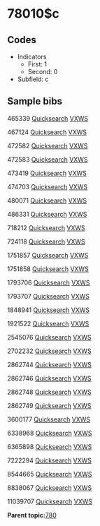 # 78010$c

## Codes

-   Indicators
    -   First: 1
    -   Second: 0
-   Subfield: c

## Sample bibs

465339 [Quicksearch](https://search.library.yale.edu/catalog/465339) [VXWS](http://prodorbis.library.yale.edu:7014/vxws/GetHoldingsService?bibId=465339)

467124 [Quicksearch](https://search.library.yale.edu/catalog/467124) [VXWS](http://prodorbis.library.yale.edu:7014/vxws/GetHoldingsService?bibId=467124)

472582 [Quicksearch](https://search.library.yale.edu/catalog/472582) [VXWS](http://prodorbis.library.yale.edu:7014/vxws/GetHoldingsService?bibId=472582)

472583 [Quicksearch](https://search.library.yale.edu/catalog/472583) [VXWS](http://prodorbis.library.yale.edu:7014/vxws/GetHoldingsService?bibId=472583)

473419 [Quicksearch](https://search.library.yale.edu/catalog/473419) [VXWS](http://prodorbis.library.yale.edu:7014/vxws/GetHoldingsService?bibId=473419)

474703 [Quicksearch](https://search.library.yale.edu/catalog/474703) [VXWS](http://prodorbis.library.yale.edu:7014/vxws/GetHoldingsService?bibId=474703)

480071 [Quicksearch](https://search.library.yale.edu/catalog/480071) [VXWS](http://prodorbis.library.yale.edu:7014/vxws/GetHoldingsService?bibId=480071)

486331 [Quicksearch](https://search.library.yale.edu/catalog/486331) [VXWS](http://prodorbis.library.yale.edu:7014/vxws/GetHoldingsService?bibId=486331)

718212 [Quicksearch](https://search.library.yale.edu/catalog/718212) [VXWS](http://prodorbis.library.yale.edu:7014/vxws/GetHoldingsService?bibId=718212)

724118 [Quicksearch](https://search.library.yale.edu/catalog/724118) [VXWS](http://prodorbis.library.yale.edu:7014/vxws/GetHoldingsService?bibId=724118)

1751857 [Quicksearch](https://search.library.yale.edu/catalog/1751857) [VXWS](http://prodorbis.library.yale.edu:7014/vxws/GetHoldingsService?bibId=1751857)

1751858 [Quicksearch](https://search.library.yale.edu/catalog/1751858) [VXWS](http://prodorbis.library.yale.edu:7014/vxws/GetHoldingsService?bibId=1751858)

1793706 [Quicksearch](https://search.library.yale.edu/catalog/1793706) [VXWS](http://prodorbis.library.yale.edu:7014/vxws/GetHoldingsService?bibId=1793706)

1793707 [Quicksearch](https://search.library.yale.edu/catalog/1793707) [VXWS](http://prodorbis.library.yale.edu:7014/vxws/GetHoldingsService?bibId=1793707)

1848941 [Quicksearch](https://search.library.yale.edu/catalog/1848941) [VXWS](http://prodorbis.library.yale.edu:7014/vxws/GetHoldingsService?bibId=1848941)

1921522 [Quicksearch](https://search.library.yale.edu/catalog/1921522) [VXWS](http://prodorbis.library.yale.edu:7014/vxws/GetHoldingsService?bibId=1921522)

2545076 [Quicksearch](https://search.library.yale.edu/catalog/2545076) [VXWS](http://prodorbis.library.yale.edu:7014/vxws/GetHoldingsService?bibId=2545076)

2702232 [Quicksearch](https://search.library.yale.edu/catalog/2702232) [VXWS](http://prodorbis.library.yale.edu:7014/vxws/GetHoldingsService?bibId=2702232)

2862744 [Quicksearch](https://search.library.yale.edu/catalog/2862744) [VXWS](http://prodorbis.library.yale.edu:7014/vxws/GetHoldingsService?bibId=2862744)

2862746 [Quicksearch](https://search.library.yale.edu/catalog/2862746) [VXWS](http://prodorbis.library.yale.edu:7014/vxws/GetHoldingsService?bibId=2862746)

2862748 [Quicksearch](https://search.library.yale.edu/catalog/2862748) [VXWS](http://prodorbis.library.yale.edu:7014/vxws/GetHoldingsService?bibId=2862748)

2862749 [Quicksearch](https://search.library.yale.edu/catalog/2862749) [VXWS](http://prodorbis.library.yale.edu:7014/vxws/GetHoldingsService?bibId=2862749)

3600177 [Quicksearch](https://search.library.yale.edu/catalog/3600177) [VXWS](http://prodorbis.library.yale.edu:7014/vxws/GetHoldingsService?bibId=3600177)

6338968 [Quicksearch](https://search.library.yale.edu/catalog/6338968) [VXWS](http://prodorbis.library.yale.edu:7014/vxws/GetHoldingsService?bibId=6338968)

6365898 [Quicksearch](https://search.library.yale.edu/catalog/6365898) [VXWS](http://prodorbis.library.yale.edu:7014/vxws/GetHoldingsService?bibId=6365898)

7222294 [Quicksearch](https://search.library.yale.edu/catalog/7222294) [VXWS](http://prodorbis.library.yale.edu:7014/vxws/GetHoldingsService?bibId=7222294)

8544665 [Quicksearch](https://search.library.yale.edu/catalog/8544665) [VXWS](http://prodorbis.library.yale.edu:7014/vxws/GetHoldingsService?bibId=8544665)

8838067 [Quicksearch](https://search.library.yale.edu/catalog/8838067) [VXWS](http://prodorbis.library.yale.edu:7014/vxws/GetHoldingsService?bibId=8838067)

11039707 [Quicksearch](https://search.library.yale.edu/catalog/11039707) [VXWS](http://prodorbis.library.yale.edu:7014/vxws/GetHoldingsService?bibId=11039707)

**Parent topic:**[780](../../tags/780/780.md)

